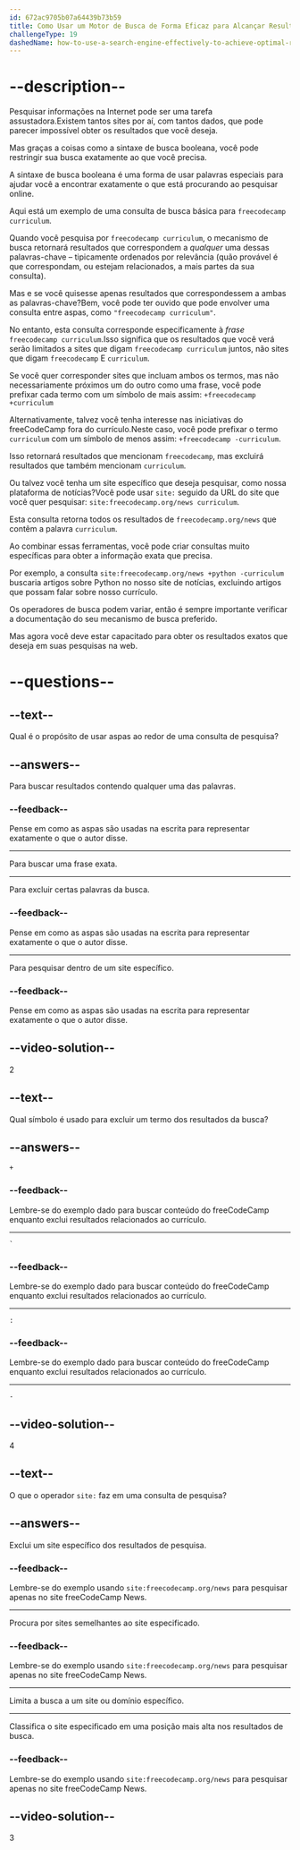 ```yaml
---
id: 672ac9705b07a64439b73b59
title: Como Usar um Motor de Busca de Forma Eficaz para Alcançar Resultados Ótimos
challengeType: 19
dashedName: how-to-use-a-search-engine-effectively-to-achieve-optimal-results
---
```


# --description--

Pesquisar informações na Internet pode ser uma tarefa assustadora.Existem tantos sites por aí, com tantos dados, que pode parecer impossível obter os resultados que você deseja.

Mas graças a coisas como a sintaxe de busca booleana, você pode restringir sua busca exatamente ao que você precisa.

A sintaxe de busca booleana é uma forma de usar palavras especiais para ajudar você a encontrar exatamente o que está procurando ao pesquisar online.

Aqui está um exemplo de uma consulta de busca básica para `freecodecamp curriculum`.

Quando você pesquisa por `freecodecamp curriculum`, o mecanismo de busca retornará resultados que correspondem a *qualquer* uma dessas palavras-chave – tipicamente ordenados por relevância (quão provável é que correspondam, ou estejam relacionados, a mais partes da sua consulta).

Mas e se você quisesse apenas resultados que correspondessem a ambas as palavras-chave?Bem, você pode ter ouvido que pode envolver uma consulta entre aspas, como `"freecodecamp curriculum"`.

No entanto, esta consulta corresponde especificamente à *frase* `freecodecamp curriculum`.Isso significa que os resultados que você verá serão limitados a sites que digam `freecodecamp curriculum` juntos, não sites que digam `freecodecamp` E `curriculum`.

Se você quer corresponder sites que incluam ambos os termos, mas não necessariamente próximos um do outro como uma frase, você pode prefixar cada termo com um símbolo de mais assim: `+freecodecamp +curriculum`

Alternativamente, talvez você tenha interesse nas iniciativas do freeCodeCamp fora do currículo.Neste caso, você pode prefixar o termo `curriculum` com um símbolo de menos assim: `+freecodecamp -curriculum`.

Isso retornará resultados que mencionam `freecodecamp`, mas excluirá resultados que também mencionam `curriculum`.

Ou talvez você tenha um site específico que deseja pesquisar, como nossa plataforma de notícias?Você pode usar `site:` seguido da URL do site que você quer pesquisar: `site:freecodecamp.org/news curriculum`.

Esta consulta retorna todos os resultados de `freecodecamp.org/news` que contêm a palavra `curriculum`.

Ao combinar essas ferramentas, você pode criar consultas muito específicas para obter a informação exata que precisa.

Por exemplo, a consulta `site:freecodecamp.org/news +python -curriculum` buscaria artigos sobre Python no nosso site de notícias, excluindo artigos que possam falar sobre nosso currículo.

Os operadores de busca podem variar, então é sempre importante verificar a documentação do seu mecanismo de busca preferido.

Mas agora você deve estar capacitado para obter os resultados exatos que deseja em suas pesquisas na web.

# --questions--

## --text--

Qual é o propósito de usar aspas ao redor de uma consulta de pesquisa?

## --answers--

Para buscar resultados contendo qualquer uma das palavras.

### --feedback--

Pense em como as aspas são usadas na escrita para representar exatamente o que o autor disse.

---

Para buscar uma frase exata.

---

Para excluir certas palavras da busca.

### --feedback--

Pense em como as aspas são usadas na escrita para representar exatamente o que o autor disse.

---

Para pesquisar dentro de um site específico.

### --feedback--

Pense em como as aspas são usadas na escrita para representar exatamente o que o autor disse.

## --video-solution--

2

## --text--

Qual símbolo é usado para excluir um termo dos resultados da busca?

## --answers--

`+`

### --feedback--

Lembre-se do exemplo dado para buscar conteúdo do freeCodeCamp enquanto exclui resultados relacionados ao currículo.

---

`` ` ``

### --feedback--

Lembre-se do exemplo dado para buscar conteúdo do freeCodeCamp enquanto exclui resultados relacionados ao currículo.

---

`:`

### --feedback--

Lembre-se do exemplo dado para buscar conteúdo do freeCodeCamp enquanto exclui resultados relacionados ao currículo.

---

`-`

## --video-solution--

4

## --text--

O que o operador `site:` faz em uma consulta de pesquisa?

## --answers--

Exclui um site específico dos resultados de pesquisa.

### --feedback--

Lembre-se do exemplo usando `site:freecodecamp.org/news` para pesquisar apenas no site freeCodeCamp News.

---

Procura por sites semelhantes ao site especificado.

### --feedback--

Lembre-se do exemplo usando `site:freecodecamp.org/news` para pesquisar apenas no site freeCodeCamp News.

---

Limita a busca a um site ou domínio específico.

---

Classifica o site especificado em uma posição mais alta nos resultados de busca.

### --feedback--

Lembre-se do exemplo usando `site:freecodecamp.org/news` para pesquisar apenas no site freeCodeCamp News.

## --video-solution--

3
